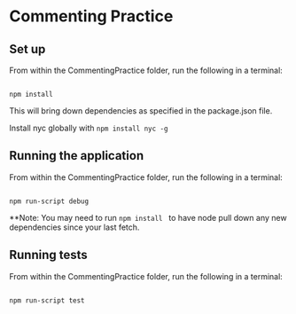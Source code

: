# Commenting Practice

## Set up


From within the CommentingPractice folder, run the following in a terminal:
``` console

npm install 
```

This will bring down dependencies as specified in the package.json file.

Install nyc globally with ```npm install nyc -g``` 

## Running the application

From within the CommentingPractice folder, run the following in a terminal:
``` console

npm run-script debug
```

**Note: You may need to run ```npm install ``` to have node pull down any new dependencies since your last fetch.

## Running tests

From within the CommentingPractice folder, run the following in a terminal:
``` console

npm run-script test
```

